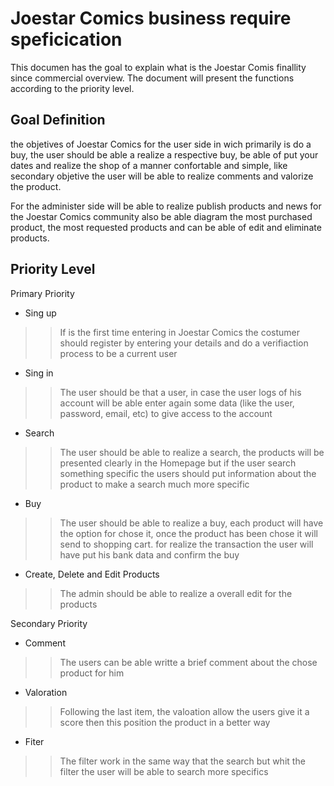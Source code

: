 Joestar Comics business require speficication
============================================

This documen has the goal to explain what is the Joestar Comis finallity since commercial overview. 
The document will present the functions according to the priority level.

Goal Definition 
---------------

the objetives of Joestar Comics for the user side in wich primarily is do a buy, the user should be able a realize a respective buy, be able of put your dates and realize the shop 
of a manner confortable and simple, like secondary objetive the user will be able to realize comments and valorize the product.

For the administer side will be able to realize publish products and news for the Joestar Comics community also be able diagram the most purchased product, the most requested products
and can be able of edit and eliminate products.

Priority Level 
--------------
 
Primary Priority

* Sing up
>
>> If is the first time entering in Joestar Comics the costumer should register by entering your details and do a verifiaction process to be a current user

* Sing in
>
>>The user should be that a user, in case the user logs of his account will be able enter again some data (like the user, password, email, etc) to give access
to the account

* Search
>
>>The user should be able to realize a search, the products will be presented clearly in the Homepage but if the user search something specific the users should put
information about the product to make a search much more specific

* Buy
>
>>The user should be able to realize a buy, each product will have the option for chose it, once the product has been chose it will send to shopping cart. for realize
the transaction the user will have put his bank data and confirm the buy

* Create, Delete and Edit Products
>
>>The admin should be able to realize a overall edit for the products 

Secondary Priority

* Comment
>
>> The users can be able writte a brief comment about the chose product for him 

* Valoration 
>
>> Following the last item, the valoation allow the users give it a score then this position the product in a better way

* Fiter
>
>> The filter work in the same way that the search but whit the filter the user will be able to search more specifics 
